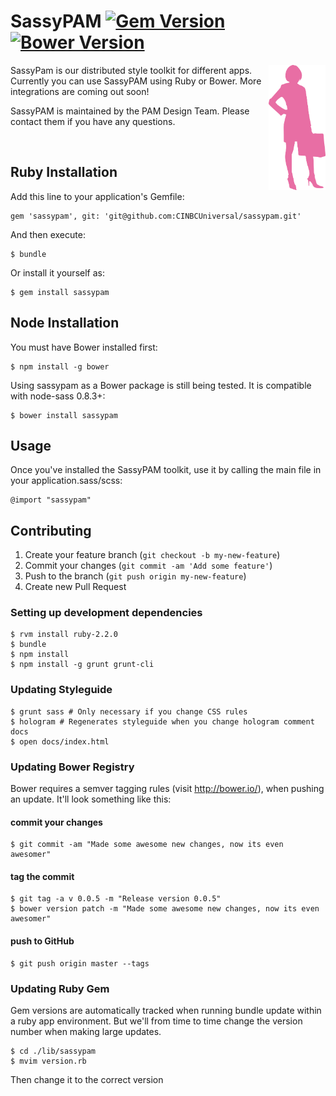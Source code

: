 # SassyPAM [![Gem Version](https://badge.fury.io/rb/sassypam.svg)](http://badge.fury.io/rb/sassypam) [![Bower Version](https://badge.fury.io/bo/sassypam.svg)](http://badge.fury.io/bo/sassypam)

<img align="right" height="200" src="/vendor/assets/images/sassy_pam.png">

SassyPam is our distributed style toolkit for different apps. Currently you can use SassyPAM using Ruby or Bower. More
integrations are coming out soon!

SassyPAM is maintained by the PAM Design Team. Please contact them if you have any questions.

<br>


## Ruby Installation

Add this line to your application's Gemfile:

    gem 'sassypam', git: 'git@github.com:CINBCUniversal/sassypam.git'

And then execute:

    $ bundle

Or install it yourself as:

    $ gem install sassypam

## Node Installation

You must have Bower installed first:

    $ npm install -g bower

Using sassypam as a Bower package is still being tested. It is compatible with node-sass 0.8.3+:

    $ bower install sassypam

## Usage

Once you've installed the SassyPAM toolkit, use it by calling the main file in your application.sass/scss:

    @import "sassypam"

## Contributing

1. Create your feature branch (`git checkout -b my-new-feature`)
2. Commit your changes (`git commit -am 'Add some feature'`)
3. Push to the branch (`git push origin my-new-feature`)
4. Create new Pull Request

### Setting up development dependencies

    $ rvm install ruby-2.2.0
    $ bundle
    $ npm install
    $ npm install -g grunt grunt-cli

### Updating Styleguide

    $ grunt sass # Only necessary if you change CSS rules
    $ hologram # Regenerates styleguide when you change hologram comment docs
    $ open docs/index.html

### Updating Bower Registry

Bower requires a semver tagging rules (visit http://bower.io/), when pushing an update. It'll look something like this:

#### commit your changes

    $ git commit -am "Made some awesome new changes, now its even awesomer"

#### tag the commit

    $ git tag -a v 0.0.5 -m "Release version 0.0.5"
    $ bower version patch -m "Made some awesome new changes, now its even awesomer"

#### push to GitHub

    $ git push origin master --tags

### Updating Ruby Gem

Gem versions are automatically tracked when running bundle update within a ruby app environment. But we'll from time to time
change the version number when making large updates. 

    $ cd ./lib/sassypam
    $ mvim version.rb

Then change it to the correct version